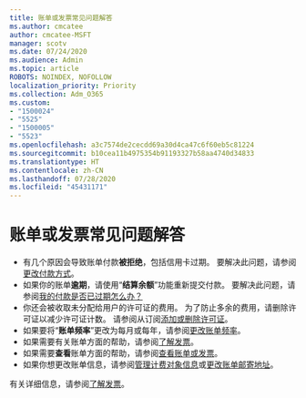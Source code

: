 ```yaml
---
title: 账单或发票常见问题解答
ms.author: cmcatee
author: cmcatee-MSFT
manager: scotv
ms.date: 07/24/2020
ms.audience: Admin
ms.topic: article
ROBOTS: NOINDEX, NOFOLLOW
localization_priority: Priority
ms.collection: Adm_O365
ms.custom:
- "1500024"
- "5525"
- "1500005"
- "5523"
ms.openlocfilehash: a3c7574de2cecdd69a30d4ca47c6f60eb5c81224
ms.sourcegitcommit: b10cea11b4975354b91193327b58aa4740d34833
ms.translationtype: HT
ms.contentlocale: zh-CN
ms.lasthandoff: 07/28/2020
ms.locfileid: "45431171"
---
```

# <a name="billing-or-invoice-faq"></a>账单或发票常见问题解答

- 有几个原因会导致账单付款**被拒绝**，包括信用卡过期。 要解决此问题，请参阅[更改付款方式](https://docs.microsoft.com/microsoft-365/commerce/billing-and-payments/change-payment-method)。
- 如果你的账单**逾期**，请使用“**结算余额**”功能重新提交付款。 要解决此问题，请参阅[我的付款是否已过期怎么办？](https://docs.microsoft.com/microsoft-365/commerce/billing-and-payments/pay-for-your-subscription#what-if-my-credit-card-was-declined-and-my-payment-is-past-due)
- 你还会被收取未分配给用户的许可证的费用。 为了防止多余的费用，请删除许可证以减少许可证计数。 请参阅从订阅[添加或删除许可证](https://docs.microsoft.com/alchemyinsights/how-to-add-or-reduce-licenses)。
- 如果要将“**账单频率**”更改为每月或每年，请参阅[更改账单频率](https://docs.microsoft.com/microsoft-365/commerce/billing-and-payments/change-payment-frequency)。
- 如果需要有关账单方面的帮助，请参阅[了解发票](https://docs.microsoft.com/microsoft-365/commerce/billing-and-payments/understand-your-invoice2)。
- 如果需要**查看**账单方面的帮助，请参阅[查看账单或发票](https://docs.microsoft.com/microsoft-365/commerce/billing-and-payments/view-your-bill-or-invoice)。
- 如果你想更改账单信息，请参阅[管理计费对象信息](https://docs.microsoft.com/microsoft-365/commerce/billing-and-payments/manage-billing-profiles)或[更改账单邮寄地址](https://docs.microsoft.com/microsoft-365/commerce/billing-and-payments/change-your-billing-addresses)。

有关详细信息，请参阅[了解发票](https://docs.microsoft.com/microsoft-365/commerce/billing-and-payments/understand-your-invoice2)。

